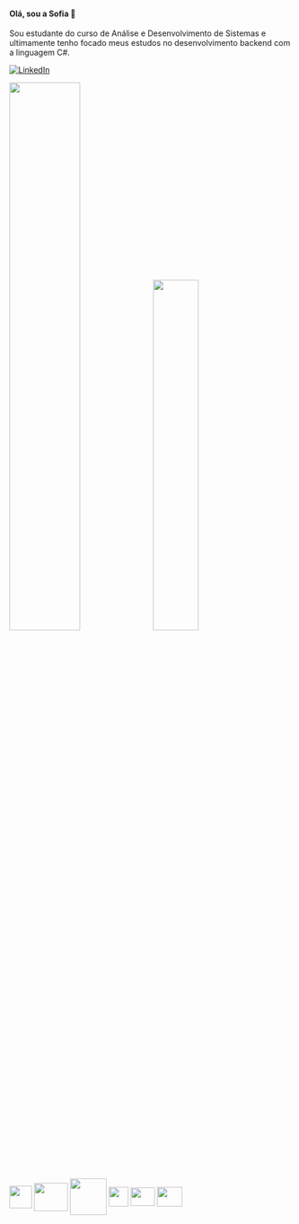 #### Olá, sou a Sofia 👋 
Sou estudante do curso de Análise e Desenvolvimento de Sistemas e ultimamente tenho focado meus estudos no desenvolvimento backend com a linguagem C#. 

[![LinkedIn](https://img.shields.io/badge/LinkedIn-0077B5?style=for-the-badge&logo=linkedin&logoColor=white)](https://www.linkedin.com/in/sofmorais/)

<div class="container">
  <img style="height: auto; width: 50%" class="img" src="https://github-readme-stats.vercel.app/api?username=sofmorais&bg_color=00000000&show_icons=true&hide_border=true" />
  <img style="height: auto; width: 40%" class="img" src="https://github-readme-stats.vercel.app/api/top-langs?username=sofmorais&bg_color=00000000&layout=compact&hide_border=true" />
</div>

<div> 
  <img align="center" src="https://seeklogo.com/images/C/c-sharp-c-logo-02F17714BA-seeklogo.com.png" width="40" height="40"/> 
  <img align="center" src="https://softwareasli.com/wp-content/uploads/2019/08/ASP.NET_.png" width="60" height="50"/>
  <img align="center" src="https://cdn.jsdelivr.net/gh/devicons/devicon/icons/git/git-original-wordmark.svg" width="65" height="65"/>
  <img align="center" src="https://user-images.githubusercontent.com/102272830/174455419-6fad00e8-c3d4-4eba-97bf-ba985b235111.png" width="35" height="35"/>
  <img align="center" src="https://cdn.jsdelivr.net/gh/devicons/devicon/icons/vscode/vscode-original.svg"  width="43" height="33" />
  <img align="center" src="https://visualstudio.microsoft.com/wp-content/uploads/2021/10/Product-Icon.svg"  width="45" height="35" />
</div>



